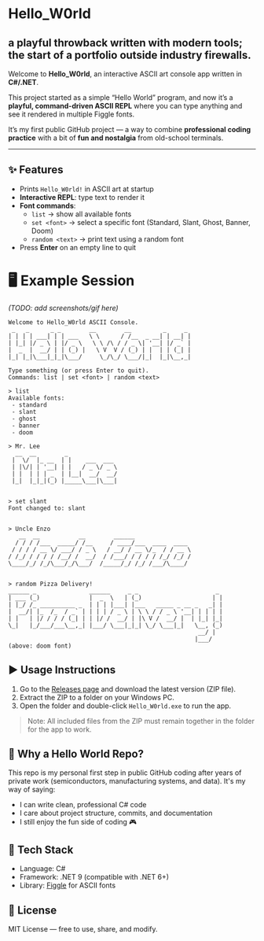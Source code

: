 ﻿# Hello_W0rld
## a playful throwback written with modern tools; the start of a portfolio outside industry firewalls.

Welcome to **Hello_W0rld**, an interactive ASCII art console app written in **C#/.NET**.  

This project started as a simple “Hello World” program, and now it’s a **playful, command-driven ASCII REPL** where you can type anything and see it rendered in multiple Figgle fonts.  

It’s my first public GitHub project — a way to combine **professional coding practice** with a bit of **fun and nostalgia** from old-school terminals.  

---

## ✨ Features
- Prints `Hello_W0rld!` in ASCII art at startup  
- **Interactive REPL**: type text to render it  
- **Font commands**:
  - `list` → show all available fonts  
  - `set <font>` → select a specific font (Standard, Slant, Ghost, Banner, Doom)  
  - `random <text>` → print text using a random font  
- Press **Enter** on an empty line to quit  

# 🖥️ Example Session
*(TODO: add screenshots/gif here)*
```
Welcome to Hello_W0rld ASCII Console.
 _   _      _ _        __        __         _     _ 
| | | | ___| | | ___   \ \      / /__  _ __| | __| |
| |_| |/ _ \ | |/ _ \   \ \ /\ / / _ \| '__| |/ _` |
|  _  |  __/ | | (_) |   \ V  V / (_) | |  | | (_| |
|_| |_|\___|_|_|\___/     \_/\_/ \___/|_|  |_|\__,_|

Type something (or press Enter to quit).
Commands: list | set <font> | random <text>

> list
Available fonts:
 - standard
 - slant
 - ghost
 - banner
 - doom

> Mr. Lee
  __  __        _
 |  \/  |_ __  | |    ___  ___
 | |\/| | '__| | |   / _ \/ _ \
 | |  | | | _  | |__|  __/  __/
 |_|  |_|_|(_) |_____\___|\___|


> set slant
Font changed to: slant


> Uncle Enzo
   __  __           __        ______
  / / / /___  _____/ /__     / ____/___  ____  ____
 / / / / __ \/ ___/ / _ \   / __/ / __ \/_  / / __ \
/ /_/ / / / / /__/ /  __/  / /___/ / / / / /_/ /_/ /
\____/_/ /_/\___/_/\___/  /_____/_/ /_/ /___/\____/


> random Pizza Delivery!
______ _               ______     _ _                      _
| ___ (_)              |  _  \   | (_)                    | |
| |_/ /_ __________ _  | | | |___| |___   _____ _ __ _   _| |
|  __/| |_  /_  / _` | | | | / _ \ | \ \ / / _ \ '__| | | | |
| |   | |/ / / / (_| | | |/ /  __/ | |\ V /  __/ |  | |_| |_|
\_|   |_/___/___\__,_| |___/ \___|_|_| \_/ \___|_|   \__, (_)
                                                      __/ |
                                                     |___/
(above: doom font)
```


## ▶️ Usage Instructions

1. Go to the [Releases page](https://github.com/sooperD00/Hello_W0rld/releases) and download the latest version (ZIP file).  
2. Extract the ZIP to a folder on your Windows PC.  
3. Open the folder and double-click `Hello_W0rld.exe` to run the app.  

> Note: All included files from the ZIP must remain together in the folder for the app to work.



## 📜 Why a Hello World Repo?

This repo is my personal first step in public GitHub coding after years of private work (semiconductors, manufacturing systems, and data). It's my way of saying:
- I can write clean, professional C# code
- I care about project structure, commits, and documentation
- I still enjoy the fun side of coding 🎮


## 🧰 Tech Stack
- Language: C#
- Framework: .NET 9 (compatible with .NET 6+)
- Library: [Figgle](https://www.nuget.org/packages/Figgle/) for ASCII fonts


## 📄 License
MIT License — free to use, share, and modify.
